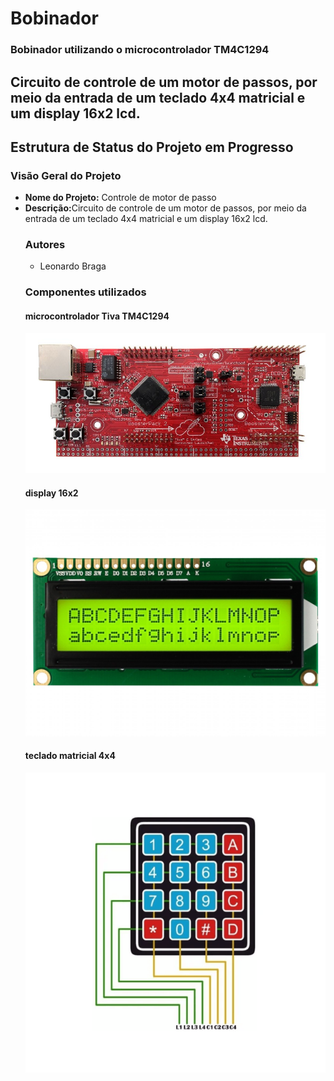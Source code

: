 # Bobinador

<!DOCTYPE html>
<html>
<head>
  <meta charset="UTF-8">
 
</head>
<body>
  <h3>Bobinador utilizando o microcontrolador TM4C1294</h3>

  <h2>Circuito de controle de um motor de passos, por meio da entrada de um teclado 4x4 matricial e um display 16x2 lcd.</h2>
  

  <h2>Estrutura de Status do Projeto em Progresso</h2>

  <h3>Visão Geral do Projeto</h3>
  <ul>
    <li><strong>Nome do Projeto:</strong> Controle de motor de passo</li>
    <li><strong>Descrição:</strong>Circuito de controle de um motor de passos, por meio da entrada de um teclado 4x4 matricial e um display 16x2 lcd. </li
  </ul>
  <h3>Autores</h3>
  <ul>
    <li>Leonardo Braga</li>
  </ul>
  <h3>Componentes utilizados</h3>
      <h4>microcontrolador Tiva TM4C1294</h4>
  <img src="tiva.PNG" alt="Imagem do microcontrolador">
      <h4>display 16x2</h4>
  <img src="display-lcd-16x2-com-fundo-verde.jpg" alt="Imagem do display 16x2">
       <h4>teclado matricial 4x4</h4>
  <img src="teclado 4x4.png" alt="teclado matricial 4x4">
</body>
</html>
